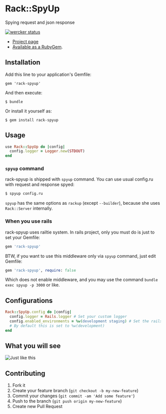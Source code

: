 # Rack::SpyUp

Spying request and json response

[![wercker status](https://app.wercker.com/status/badde83f7252323fde185c68212600ba/m "wercker status")](https://app.wercker.com/project/bykey/badde83f7252323fde185c68212600ba)

* [Project page](http://udzura.jp/rack-spyup/)
* [Available as a RubyGem](http://rubygems.org/gems/rack-spyup).

## Installation

Add this line to your application's Gemfile:

    gem 'rack-spyup'

And then execute:

    $ bundle

Or install it yourself as:

    $ gem install rack-spyup

## Usage

```ruby
use Rack::SpyUp do |config|
  config.logger = Logger.new(STDOUT)
end
```

### `spyup` command

rack-spyup is shipped with `spyup` command.
You can use usual config.ru with request and response spyed:

```bash
$ spyup config.ru
```

`spyup` has the same options as `rackup` (except `--builder`),
because she uses `Rack::Server` internally.

### When you use rails

rack-spyup uses railtie system. In rails project, only you must do is just to set your Gemfile:

```ruby
gem 'rack-spyup'
```

BTW, if you want to use this middleware only via `spyup` command, just edit Gemfile:

```ruby
gem 'rack-spyup', require: false
```

Which does not enable middleware, and you may use the command `bundle exec spyup -p 3000` or like.

## Configurations

```ruby
Rack::SpyUp.config do |config|
  config.logger = Rails.logger # Set your custom logger
  config.enabled_environments = %w(development staging) # Set the rails envs you want to enable in
  # By default this is set to %w(development)
end
```

## What you will see

![Just like this](https://raw.github.com/udzura/rack-spyup/master/docs/spyup.png)


## Contributing

1. Fork it
2. Create your feature branch (`git checkout -b my-new-feature`)
3. Commit your changes (`git commit -am 'Add some feature'`)
4. Push to the branch (`git push origin my-new-feature`)
5. Create new Pull Request
